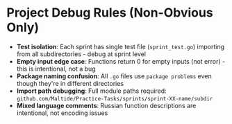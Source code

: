 # Project Debug Rules (Non-Obvious Only)

- **Test isolation**: Each sprint has single test file (`sprint_test.go`) importing from all subdirectories - debug at sprint level
- **Empty input edge case**: Functions return 0 for empty inputs (not error) - this is intentional, not a bug
- **Package naming confusion**: All `.go` files use `package problems` even though they're in different directories
- **Import path debugging**: Full module paths required: `github.com/Maltide/Practice-Tasks/sprints/sprint-XX-name/subdir`
- **Mixed language comments**: Russian function descriptions are intentional, not encoding issues